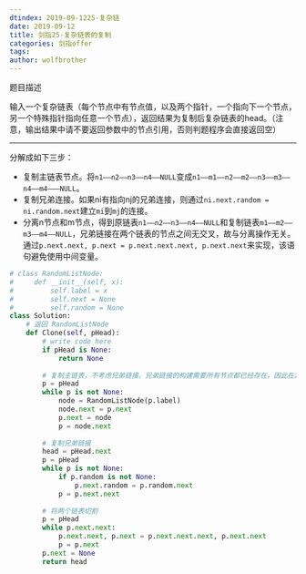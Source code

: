 ```yaml
---
dtindex: 2019-09-1225-复杂链
date: 2019-09-12
title: 剑指25-复杂链表的复制
categories: 剑指offer
tags:  
author: wolfbrother  
---
```


题目描述

输入一个复杂链表（每个节点中有节点值，以及两个指针，一个指向下一个节点，另一个特殊指针指向任意一个节点），返回结果为复制后复杂链表的head。（注意，输出结果中请不要返回参数中的节点引用，否则判题程序会直接返回空）


----------------------------------

分解成如下三步：

+ 复制主链表节点。将`n1——n2——n3——n4——NULL`变成`n1——m1——n2——m2——n3——m3——n4——m4———NULL`。
+ 复制兄弟连接。如果ni有指向nj的兄弟连接，则通过`ni.next.random = ni.random.next`建立`mi`到`mj`的连接。
+ 分离n节点和m节点，得到原链表`n1——n2——n3——n4——NULL`和复制链表`m1——m2——m3——m4——NULL`，兄弟链接在两个链表的节点之间无交叉，故与分离操作无关。通过`p.next.next, p.next = p.next.next.next, p.next.next`来实现，该语句避免使用中间变量。


```python
# class RandomListNode:
#     def __init__(self, x):
#         self.label = x
#         self.next = None
#         self.random = None
class Solution:
    # 返回 RandomListNode
    def Clone(self, pHead):
        # write code here
        if pHead is None:
            return None
        
        # 复制主链表，不考虑兄弟链接。兄弟链接的构建需要所有节点都已经存在，因此在之后的一步处理。
        p = pHead
        while p is not None:
            node = RandomListNode(p.label)
            node.next = p.next
            p.next = node
            p = node.next
        
        # 复制兄弟链接
        head = pHead.next
        p = pHead
        while p is not None:
            if p.random is not None:
                p.next.random = p.random.next
            p = p.next.next
        
        # 将两个链表切割
        p = pHead
        while p.next.next:
            p.next.next, p.next = p.next.next.next, p.next.next
            p = p.next
        p.next = None
        return head
```

